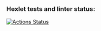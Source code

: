 ### Hexlet tests and linter status:
[![Actions Status](https://github.com/Asmadek/typescript-project-81/actions/workflows/hexlet-check.yml/badge.svg)](https://github.com/Asmadek/typescript-project-81/actions)